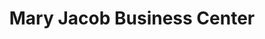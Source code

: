 ---
title: "Mary Jacob Business Center"
url: /monrovia/mary-jacob-business-center/
shop: convenience
---